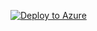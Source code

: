 [![Deploy to Azure](https://aka.ms/deploytoazurebutton)](https://portal.azure.com/#create/Microsoft.Template/uri/https://raw.githubusercontent.com/DininduWickramatungaDPC/WASOCAutomationPlaybook/main/Log4J%20Automation/AddTasks-Log4j%20vulnerability%20exploit%20aka%20Log4Shell%20IP%20IOC.json)
